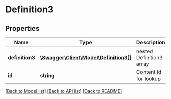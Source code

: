 # Definition3

## Properties
Name | Type | Description | Notes
------------ | ------------- | ------------- | -------------
**definition3** | [**\Swagger\Client\Model\Definition3[]**](Definition3.md) | nested Definition3 array | [optional] 
**id** | **string** | Content Id for lookup | [optional] 

[[Back to Model list]](../README.md#documentation-for-models) [[Back to API list]](../README.md#documentation-for-api-endpoints) [[Back to README]](../README.md)


